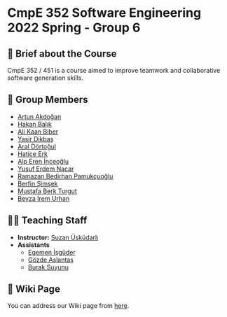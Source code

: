 # CmpE 352 Software Engineering 2022 Spring - Group 6

## 🏫 Brief about the Course

CmpE 352 / 451 is a course aimed to improve teamwork and collaborative software generation skills.

## 🧍 Group Members 

- [Artun Akdoğan](https://github.com/artun-akdogan)
- [Hakan Balık](https://github.com/LehabuL)
- [Ali Kaan Biber](https://github.com/Aliqaan)
- [Yasir Dikbaş](https://github.com/yasirdikbas)
- [Aral Dörtoğul](https://github.com/araldortogul)
- [Hatice Erk](https://github.com/haticerk)
- [Alp Eren İnceoğlu](https://github.com/aeren)
- [Yusuf Erdem Nacar](https://github.com/yusuferdemnacar)
- [Ramazan Bedirhan Pamukçuoğlu](https://github.com/BPamukcuoglu)
- [Berfin Şimşek](https://github.com/berfinsimsekk)
- [Mustafa Berk Turgut](https://github.com/mberkturgut)
- [Beyza İrem Urhan](https://github.com/iremmer)

## 👩‍🏫 Teaching Staff
- **Instructor:** [Suzan Üsküdarlı](https://github.com/uskudarli)
- **Assistants**
	- [Egemen İşgüder](https://github.com/egosis)
	- [Gözde Aslantaş](https://github.com/gozdeaslantas)
	- [Burak Suyunu](https://github.com/suyunu)

## 📖 Wiki Page
You can address our Wiki page from [here](https://github.com/bounswe/bounswe2022group6/wiki).
